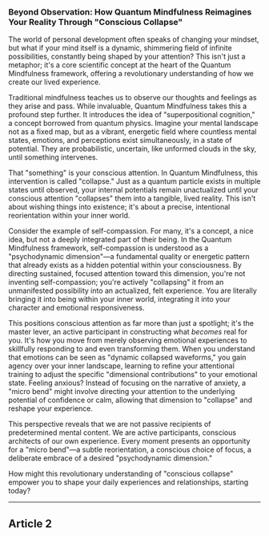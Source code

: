 ###  Beyond Observation: How Quantum Mindfulness Reimagines Your Reality Through "Conscious Collapse"
The world of personal development often speaks of changing your mindset, but what if your mind itself is a dynamic, shimmering field of infinite possibilities, constantly being shaped by your attention? This isn't just a metaphor; it's a core scientific concept at the heart of the Quantum Mindfulness framework, offering a revolutionary understanding of how we create our lived experience.

Traditional mindfulness teaches us to observe our thoughts and feelings as they arise and pass. While invaluable, Quantum Mindfulness takes this a profound step further. It introduces the idea of "superpositional cognition," a concept borrowed from quantum physics. Imagine your mental landscape not as a fixed map, but as a vibrant, energetic field where countless mental states, emotions, and perceptions exist simultaneously, in a state of potential. They are probabilistic, uncertain, like unformed clouds in the sky, until something intervenes.

That "something" is your conscious attention. In Quantum Mindfulness, this intervention is called "collapse." Just as a quantum particle exists in multiple states until observed, your internal potentials remain unactualized until your conscious attention "collapses" them into a tangible, lived reality. This isn't about wishing things into existence; it's about a precise, intentional reorientation within your inner world.

Consider the example of self-compassion. For many, it's a concept, a nice idea, but not a deeply integrated part of their being. In the Quantum Mindfulness framework, self-compassion is understood as a "psychodynamic dimension"—a fundamental quality or energetic pattern that already exists as a hidden potential within your consciousness. By directing sustained, focused attention toward this dimension, you're not inventing self-compassion; you're actively "collapsing" it from an unmanifested possibility into an actualized, felt experience. You are literally bringing it into being within your inner world, integrating it into your character and emotional responsiveness.

This positions conscious attention as far more than just a spotlight; it's the master lever, an active participant in constructing what *becomes* real for you. It's how you move from merely observing emotional experiences to skillfully responding to and even transforming them. When you understand that emotions can be seen as "dynamic collapsed waveforms," you gain agency over your inner landscape, learning to refine your attentional training to adjust the specific "dimensional contributions" to your emotional state. Feeling anxious? Instead of focusing on the narrative of anxiety, a "micro bend" might involve directing your attention to the underlying potential of confidence or calm, allowing that dimension to "collapse" and reshape your experience.

This perspective reveals that we are not passive recipients of predetermined mental content. We are active participants, conscious architects of our own experience. Every moment presents an opportunity for a "micro bend"—a subtle reorientation, a conscious choice of focus, a deliberate embrace of a desired "psychodynamic dimension."

How might this revolutionary understanding of "conscious collapse" empower you to shape your daily experiences and relationships, starting today?

---

## Article 2